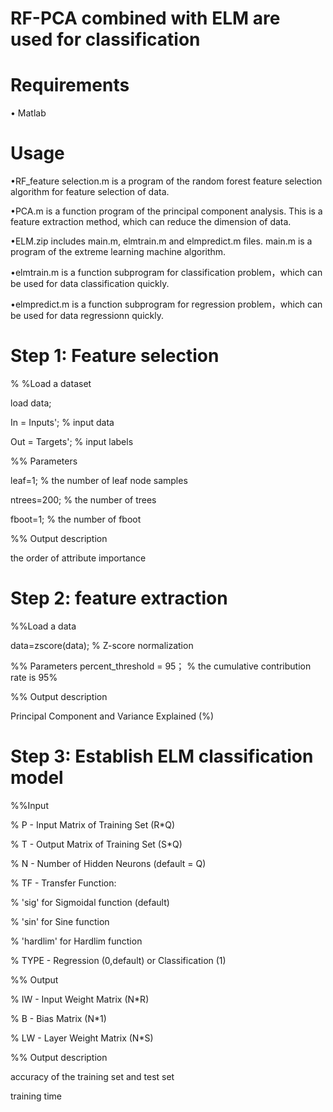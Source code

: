 # RF-PCA combined with ELM are used for classification
# Requirements
•	Matlab
# Usage
•RF_feature selection.m is a program of the random forest feature selection algorithm for feature selection of data.  

•PCA.m is a function program of the principal component analysis. This is a feature extraction method, which can reduce the dimension of data.  

•ELM.zip includes main.m, elmtrain.m and elmpredict.m files. main.m is a program of the extreme learning machine algorithm. 

•elmtrain.m is a function subprogram for classification problem，which can be used for data classification quickly.

•elmpredict.m is a function subprogram for regression problem，which can be used for data regressionn quickly.

# Step 1: Feature selection
% %Load a dataset
  
  load data; 
  
  In = Inputs'; % input data
  
  Out = Targets'; % input labels
 
%% Parameters
 
 leaf=1; % the number of leaf node samples
 
 ntrees=200;  % the number of trees
 
 fboot=1;  % the number of fboot

%% Output description
 
 the order of attribute importance 
 
 # Step 2: feature extraction
 %%Load a data
 
 data=zscore(data); % Z-score normalization

 %% Parameters
 percent_threshold = 95； % the cumulative contribution rate is 95%
 
 %% Output description
 
 Principal Component and Variance Explained (%)
 
 # Step 3: Establish ELM classification model
 
 %%Input
 
 % P   - Input Matrix of Training Set  (R*Q)
 
 % T   - Output Matrix of Training Set (S*Q)

 % N   - Number of Hidden Neurons (default = Q)
 
 % TF  - Transfer Function:
 
 %  'sig' for Sigmoidal function (default)
 
 %  'sin' for Sine function

 %  'hardlim' for Hardlim function

 % TYPE - Regression (0,default) or Classification (1)

 %% Output
 
 % IW - Input Weight Matrix (N*R)

 % B - Bias Matrix  (N*1)

 % LW - Layer Weight Matrix (N*S)
 
%% Output description

accuracy of the training set and test set

training time
